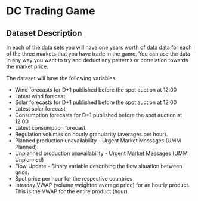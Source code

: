 # DC Trading Game


## Dataset Description
In each of the data sets you will have one years worth of data data for each of the three markets that you have trade in the game. You can use the data in any way you want to try and deduct any patterns or correlation towards the market price. 

The dataset will have the following variables
- Wind forecasts for D+1 published before the spot auction at 12:00
- Latest wind forecast
- Solar forecasts for D+1 published before the spot auction at 12:00
- Latest solar forecast
- Consumption forecasts for D+1 published before the spot auction at 12:00
- Latest consumption forecast
- Regulation volumes on hourly granularity (averages per hour).
- Planned production unavailability -  Urgent Market Messages (UMM Planned)
- Unplanned production unavailability - Urgent Market Messages (UMM Unplanned)
- Flow Update - Binary variable describing the flow situation between grids.
- Spot price per hour for the respective countries
- Intraday VWAP (volume weighted average price) for an hourly product. This is the VWAP for the entire product (hour)

